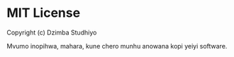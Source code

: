 # MIT License
Copyright (c) Dzimba Studhiyo

Mvumo inopihwa, mahara, kune chero munhu anowana kopi
yeiyi software. 
